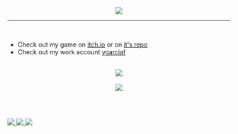 <div align="center">
  <img src="https://user-images.githubusercontent.com/76071376/171580427-821e89cf-bcba-4866-b1bc-b6cf3d123e6b.png" />
  <hr>
</div>

<br>

- Check out my game on [itch.io](https://tortitas.itch.io/mio-cid-v3) or on [it's repo](https://github.com/TortitasT/Cid-Game)
- Check out my work account [vgarciaf](https://github.com/vgarciaf)

<br>

<div align="center">
  <div>
    <img src="https://github-readme-stats.vercel.app/api?username=TortitasT&count_private=true&show_icons=true&theme=dracula" />
  </div>
  <br>
  <div>
    <img src="https://github-readme-stats.vercel.app/api/top-langs/?username=TortitasT&theme=dracula&layout=compact" />
  </div>
</div>

<br><br>

<a href="https://twitter.com/tortitas_t">
  <img src="https://img.shields.io/badge/Twitter-1DA1F2?style=for-the-badge&logo=twitter&logoColor=white">
</a>
<a href="https://tortitas.itch.io/">
  <img src="https://img.shields.io/badge/Itch.io-FA5C5C?style=for-the-badge&logo=itchdotio&logoColor=white">
</a>
<a href="https://steamcommunity.com/id/jejejejejejeg/">
  <img src="https://img.shields.io/badge/Steam-000000?style=for-the-badge&logo=steam&logoColor=white">
</a>
